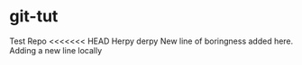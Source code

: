 # git-tut
Test Repo
<<<<<<< HEAD
Herpy derpy
New line of boringness added here.
Adding a new line locally